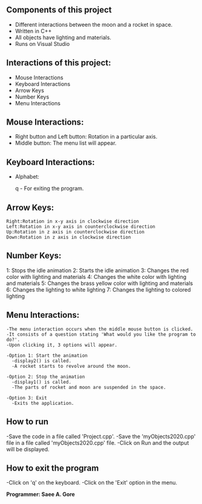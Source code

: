 ## Components of this project 

- Different interactions between the moon and a rocket in space.
- Written in C++ 
- All objects have lighting and materials.
- Runs on Visual Studio

## Interactions of this project:

- Mouse Interactions
- Keyboard Interactions
- Arrow Keys
- Number Keys
- Menu Interactions

## Mouse Interactions: 

  - Right button and Left button: Rotation in a particular axis.
  - Middle button: The menu list will appear.

## Keyboard Interactions: 

  - Alphabet: 

    q - For exiting the program.

 ## Arrow Keys: 
    Right:Rotation in x-y axis in clockwise direction
    Left:Rotation in x-y axis in counterclockwise direction
    Up:Rotation in z axis in counterclockwise direction
    Down:Rotation in z axis in clockwise direction

 ## Number Keys:
 
 1: Stops the idle animation
 2: Starts the idle animation
 3: Changes the red color with lighting and materials
 4: Changes the white color with lighting and materials
 5: Changes the brass yellow color with lighting and materials
 6: Changes the lighting to white lighting
 7: Changes the lighting to colored lighting

## Menu Interactions: 
    -The menu interaction occurs when the middle mouse button is clicked.
    -It consists of a question stating 'What would you like the program to do?'.
    -Upon clicking it, 3 options will appear.
    
    -Option 1: Start the animation 
      -display2() is called.
      -A rocket starts to revolve around the moon.

    -Option 2: Stop the animation 
      -display1() is called.
      -The parts of rocket and moon are suspended in the space. 

    -Option 3: Exit 
      -Exits the application.
  
## How to run 
-Save the code in a file called 'Project.cpp'. 
-Save the 'myObjects2020.cpp' file in a file called 'myObjects2020.cpp' file.
-Click on Run and the output will be displayed.

## How to exit the program 
-Click on 'q' on the keyboard.
-Click on the 'Exit' option in the menu.

**Programmer: Saee A. Gore**
